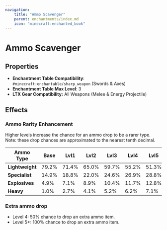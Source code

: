 ```yaml
---
navigation:
    title: "Ammo Scavenger"
    parent: enchantments/index.md
    icon: "minecraft:enchanted_book"
---
```


# Ammo Scavenger

## Properties

- **Enchantment Table Compatibility**: `#minecraft:enchantable/sharp_weapon` (Swords & Axes)
- **Enchantment Table Max Level**: 3
- **LTX Gear Compatibility:** All Weapons (Melee & Energy Projectile)

## Effects

### Ammo Rarity Enhancement
Higher levels increase the chance for an ammo drop to be a rarer type. Note: these drop chances are approximated
to the nearest tenth decimal.

| Ammo Type       | Base    | Lvl1   | Lvl2   | Lvl3   | Lvl4   | Lvl5   |
|-----------------|---------|--------|--------|--------|--------|--------|
| **Lightweight** | 79.2%   | 71.4%  | 65.0%  | 59.7%  | 55.2%  | 51.3%  |
| **Specialist**  | 14.9%   | 18.8%  | 22.0%  | 24.6%  | 26.9%  | 28.8%  |
| **Explosives**  | 4.9%    | 7.1%   | 8.9%   | 10.4%  | 11.7%  | 12.8%  |
| **Heavy**       | 1.0%    | 2.7%   | 4.1%   | 5.2%   | 6.2%   | 7.1%   |

### Extra ammo drop
- Level 4: 50% chance to drop an extra ammo item.
- Level 5+: 100% chance to drop an extra ammo item.